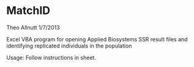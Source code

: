 MatchID
=======

Theo Allnutt 1/7/2013

Excel VBA program for opening Applied Biosystems SSR result files and identifying replicated individuals in the population

Usage:
Follow instructions in sheet.
